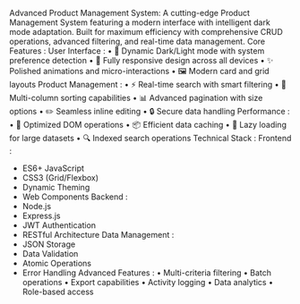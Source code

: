 Advanced Product Management System:
A cutting-edge Product Management System featuring a modern interface with intelligent dark mode adaptation. Built for maximum efficiency with comprehensive CRUD operations, advanced filtering, and real-time data management.
Core Features :
User Interface :
•	🎨 Dynamic Dark/Light mode with system preference detection
•	📱 Fully responsive design across all devices
•	✨ Polished animations and micro-interactions
•	🖼️ Modern card and grid layouts
Product Management :
•	⚡ Real-time search with smart filtering
•	🔄 Multi-column sorting capabilities
•	📊 Advanced pagination with size options
•	✏️ Seamless inline editing
•	🔒 Secure data handling
Performance :
•	🚀 Optimized DOM operations
•	📦 Efficient data caching
•	💨 Lazy loading for large datasets
•	🔍 Indexed search operations
Technical Stack :
Frontend :	
- ES6+ JavaScript
- CSS3 (Grid/Flexbox)
- Dynamic Theming
- Web Components
Backend :
- Node.js
- Express.js
- JWT Authentication
- RESTful Architecture
Data Management :
- JSON Storage
- Data Validation
- Atomic Operations
- Error Handling
Advanced Features :
•	Multi-criteria filtering
•	Batch operations
•	Export capabilities
•	Activity logging
•	Data analytics
•	Role-based access



